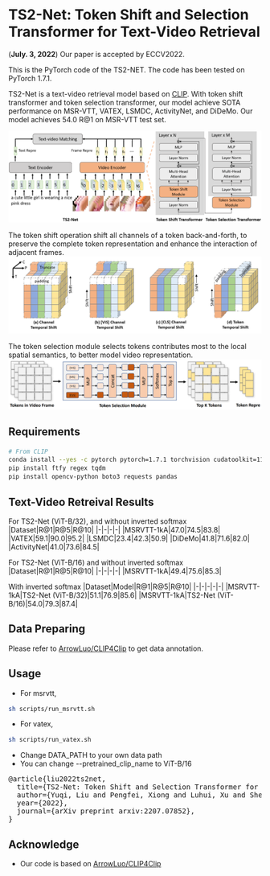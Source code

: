 # TS2-Net: Token Shift and Selection Transformer for Text-Video Retrieval

(**July. 3, 2022**) Our paper is accepted by ECCV2022.

This is the PyTorch code of the TS2-NET. The code has been tested on PyTorch 1.7.1.

TS2-Net is a text-video retrieval model based on [CLIP](https://github.com/openai/CLIP). With token shift transformer and token selection transformer, our model achieve SOTA performance on MSR-VTT, VATEX, LSMDC, ActivityNet, and DiDeMo. Our model achieves 54.0 R@1 on MSR-VTT test set.

![ts2_net](pics/framework.png)

The token shift operation shift all channels of a token back-and-forth, to preserve the complete token representation and enhance the interaction of adjacent frames.
![tokenshift](pics/tokenshift.png)

The token selection module selects tokens contributes most to the local spatial semantics, to better model video representation. 
![tokenselect](pics/token_selection.png)
## Requirements
```sh
# From CLIP
conda install --yes -c pytorch pytorch=1.7.1 torchvision cudatoolkit=11.0
pip install ftfy regex tqdm
pip install opencv-python boto3 requests pandas
```

## Text-Video Retreival Results

For TS2-Net (ViT-B/32), and without inverted softmax
|Dataset|R@1|R@5|R@10|
|-|-|-|-|
|MSRVTT-1kA|47.0|74.5|83.8|
|VATEX|59.1|90.0|95.2|
|LSMDC|23.4|42.3|50.9|
|DiDeMo|41.8|71.6|82.0|
|ActivityNet|41.0|73.6|84.5|

For TS2-Net (ViT-B/16) and without inverted softmax
|Dataset|R@1|R@5|R@10|
|-|-|-|-|
|MSRVTT-1kA|49.4|75.6|85.3|

With inverted softmax
|Dataset|Model|R@1|R@5|R@10|
|-|-|-|-|-|
|MSRVTT-1kA|TS2-Net (ViT-B/32)|51.1|76.9|85.6|
|MSRVTT-1kA|TS2-Net (ViT-B/16)|54.0|79.3|87.4|

## Data Preparing 

Please refer to [ArrowLuo/CLIP4Clip](https://github.com/ArrowLuo/CLIP4Clip) to get data annotation.

## Usage
* For msrvtt, 
```sh
sh scripts/run_msrvtt.sh
```
* For vatex,
```sh
sh scripts/run_vatex.sh
``` 
* Change DATA_PATH to your own data path
* You can change --pretrained_clip_name to ViT-B/16

<!-- ### Citation
If you find this code to be useful for your research, please consider citing.
<pre>
@inproceedings{liu2022ts2net,
      title={TS2-Net: Token Shift and Selection Transformer for Text-Video Retrieval}, 
      author={Yuqi, Liu and Pengfei, Xiong and Luhui, Xu and Shengming, Cao and Qin, Jin},
      year={2022},
      booktitle={Proceedings of the European Conference on Computer Vision (ECCV)},
}-->
<pre>
@article{liu2022ts2net,
  title={TS2-Net: Token Shift and Selection Transformer for Text-Video Retrieval},
  author={Yuqi, Liu and Pengfei, Xiong and Luhui, Xu and Shengming, Cao and Qin, Jin},
  year={2022},
  journal={arXiv preprint arxiv:2207.07852},
}
</pre> 

## Acknowledge
* Our code is based on [ArrowLuo/CLIP4Clip](https://github.com/ArrowLuo/CLIP4Clip)

